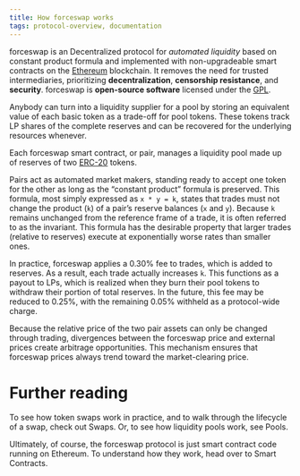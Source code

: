 ```yaml
---
title: How forceswap works
tags: protocol-overview, documentation
---
```



forceswap is an Decentralized protocol for _automated liquidity_ based on <Link to="/docs/v1/protocol-overview/glossary/#constant-product-formula">constant product formula</Link>
and implemented with non-upgradeable smart contracts on the [Ethereum](https://ethereum.org/) blockchain. 
It removes the need for trusted intermediaries, prioritizing **decentralization**, **censorship resistance**, 
and **security**. forceswap is **open-source software** licensed under the
[GPL](https://en.wikipedia.org/wiki/GNU_General_Public_License).

Anybody can turn into a liquidity supplier for a pool by storing an equivalent value of each basic token as a trade-off for pool tokens. These tokens track LP shares of the complete reserves and can be recovered for the underlying resources whenever.

Each forceswap smart contract, or pair, manages a liquidity pool made up of reserves of two [ERC-20](https://eips.ethereum.org/EIPS/eip-20) tokens.

Pairs act as automated market makers, standing ready to accept one token for the other as long as the “constant product” formula is preserved. This formula, most simply expressed as `x * y = k`, states that trades must not change the product (`k`) of a pair’s reserve balances (`x` and `y`). Because `k` remains unchanged from the reference frame of a trade, it is often referred to as the invariant. This formula has the desirable property that larger trades (relative to reserves) execute at exponentially worse rates than smaller ones.

In practice, forceswap applies a 0.30% fee to trades, which is added to reserves. As a result, each trade actually increases `k`. This functions as a payout to LPs, which is realized when they burn their pool tokens to withdraw their portion of total reserves. In the future, this fee may be reduced to 0.25%, with the remaining 0.05% withheld as a protocol-wide charge.

Because the relative price of the two pair assets can only be changed through trading, divergences between the forceswap price and external prices create arbitrage opportunities. This mechanism ensures that forceswap prices always trend toward the market-clearing price.

# Further reading

To see how token swaps work in practice, and to walk through the lifecycle of a swap, check out <Link to="/docs/v1/core-concepts/swaps">Swaps</Link>. Or, to see how liquidity pools work, see <Link to="/docs/v1/core-concepts/pools">Pools</Link>.

Ultimately, of course, the forceswap protocol is just smart contract code running on Ethereum. To understand how they work, head over to <Link to="/docs/v1/protocol-overview/smart-contracts/">Smart Contracts</Link>.
